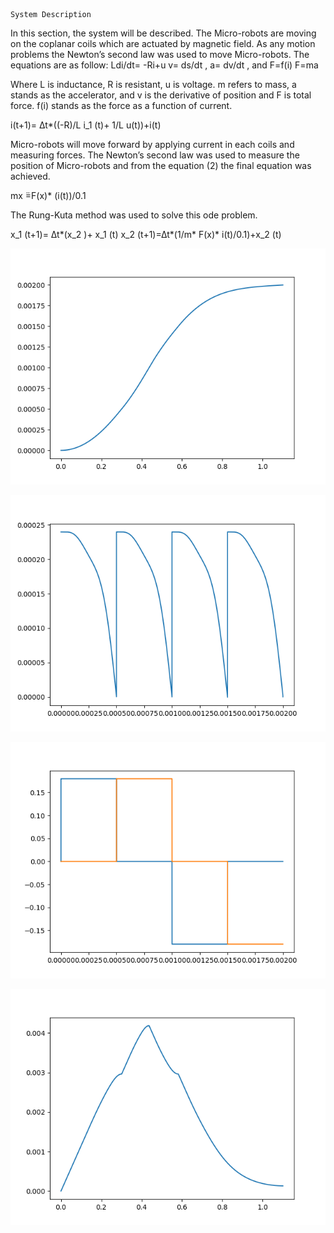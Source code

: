 	System Description
In this section, the system will be described. The Micro-robots are moving on the coplanar coils which are actuated by magnetic field. As any motion problems the Newton’s second law was used to move Micro-robots. The equations are as follow: 
Ldi/dt= -Ri+u
v=  ds/dt         ,     a=  dv/dt    ,   and        F=f(i)
F=ma 

Where L is inductance, R is resistant, u is voltage. m refers to mass, a stands as the accelerator, and v is the derivative of position and F is total force. f(i) stands as the force as a function of current. 

i(t+1)= ∆t*((-R)/L i_1 (t)+ 1/L  u(t))+i(t)

Micro-robots will move forward by applying current in each coils and measuring forces. The Newton’s second law was used to measure the position of Micro-robots and from the equation (2) the final equation was achieved. 

mx ̈=F(x)*  (i(t))/0.1 

The Rung-Kuta method was used to solve this ode problem. 

x_1 (t+1)= ∆t*(x_2 )+ x_1 (t)
x_2 (t+1)=∆t*(1/m* F(x)* i(t)/0.1)+x_2 (t)

![](position.png)

![](Force.png)

![](current.png)

![](velocity.png)
